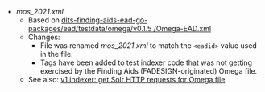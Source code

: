 * _mos_2021.xml_
  * Based on [dlts\-finding\-aids\-ead\-go\-packages/ead/testdata/omega/v0\.1\.5 /Omega\-EAD\.xml](https://raw.githubusercontent.com/NYULibraries/dlts-finding-aids-ead-go-packages/7baee7dfde24a01422ec8e6470fdc8a76d84b3fb/ead/testdata/omega/v0.1.5/Omega-EAD.xml)
  * Changes:
    * File was renamed _mos_2021.xml_ to match the `<eadid>` value used in the file.
    * Tags have been added to test indexer code that was not getting exercised by the Finding Aids (FADESIGN-originated) Omega file.
  * See also: [v1 indexer: get Solr HTTP requests for Omega file](https://jira.nyu.edu/browse/DLFA-221)

